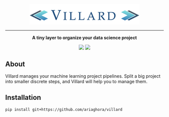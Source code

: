 <p align="center" >
    <img src="assets/logo.png" width=350>
</p>

---

<p align="center" >
<strong>
A tiny layer to organize your data science project
</strong>
</p>

<p align="center" >
<img src="https://img.shields.io/badge/python-3670A0?style=for-the-badge&logo=python&logoColor=ffdd54">
<img src="https://camo.githubusercontent.com/3dbcfa4997505c80ef928681b291d33ecfac2dabf563eb742bb3e269a5af909c/68747470733a2f2f696d672e736869656c64732e696f2f6769746875622f6c6963656e73652f496c65726961796f2f6d61726b646f776e2d6261646765733f7374796c653d666f722d7468652d6261646765">
</p>

## About 
Villard manages your machine learning project pipelines.
Split a big project into smaller discrete steps, and Villard will help you to manage them.


## Installation
    pip install git+https://github.com/ariaghora/villard